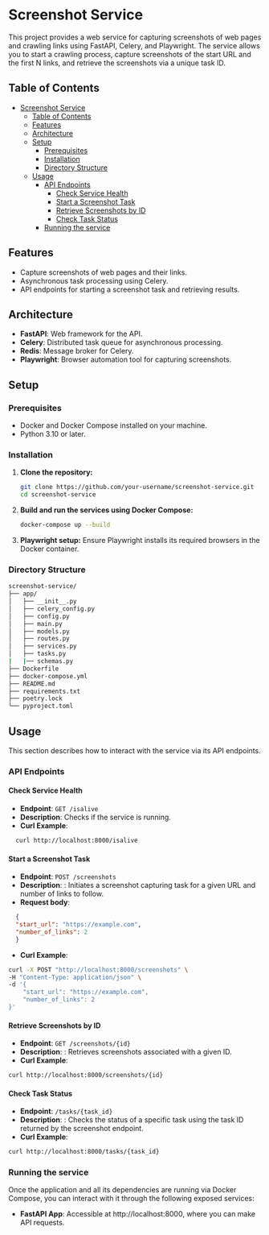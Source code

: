 # Screenshot Service

This project provides a web service for capturing screenshots of web pages and crawling links using FastAPI, Celery, and Playwright. The service allows you to start a crawling process, capture screenshots of the start URL and the first N links, and retrieve the screenshots via a unique task ID.

## Table of Contents

- [Screenshot Service](#screenshot-service)
  - [Table of Contents](#table-of-contents)
  - [Features](#features)
  - [Architecture](#architecture)
  - [Setup](#setup)
    - [Prerequisites](#prerequisites)
    - [Installation](#installation)
    - [Directory Structure](#directory-structure)
  - [Usage](#usage)
    - [API Endpoints](#api-endpoints)
      - [Check Service Health](#check-service-health)
      - [Start a Screenshot Task](#start-a-screenshot-task)
      - [Retrieve Screenshots by ID](#retrieve-screenshots-by-id)
      - [Check Task Status](#check-task-status)
    - [Running the service](#running-the-service)

## Features

- Capture screenshots of web pages and their links.
- Asynchronous task processing using Celery.
- API endpoints for starting a screenshot task and retrieving results.

## Architecture

- **FastAPI**: Web framework for the API.
- **Celery**: Distributed task queue for asynchronous processing.
- **Redis**: Message broker for Celery.
- **Playwright**: Browser automation tool for capturing screenshots.

## Setup

### Prerequisites

- Docker and Docker Compose installed on your machine.
- Python 3.10 or later.

### Installation

1. **Clone the repository:**

    ```sh
    git clone https://github.com/your-username/screenshot-service.git
    cd screenshot-service
    ```

2. **Build and run the services using Docker Compose:**

    ```sh
    docker-compose up --build
    ```

3. **Playwright setup:**
    Ensure Playwright installs its required browsers in the Docker container.

### Directory Structure

```sh
screenshot-service/
├── app/
│   ├── __init__.py
│   ├── celery_config.py
│   ├── config.py
│   ├── main.py
│   ├── models.py
│   ├── routes.py
│   ├── services.py
│   ├── tasks.py
|   |── schemas.py
├── Dockerfile
├── docker-compose.yml
├── README.md
├── requirements.txt
├── poetry.lock
└── pyproject.toml
```

## Usage

This section describes how to interact with the service via its API endpoints.

### API Endpoints

#### Check Service Health

- **Endpoint**: `GET /isalive`
- **Description**: Checks if the service is running.
- **Curl Example**:

```bash
  curl http://localhost:8000/isalive
```

#### Start a Screenshot Task

- **Endpoint**: `POST /screenshots`
- **Description**: : Initiates a screenshot capturing task for a given URL and number of links to follow.
- **Request body**:   
```json
  {
  "start_url": "https://example.com",
  "number_of_links": 2
  }
```

- **Curl Example**:
  
```bash
curl -X POST "http://localhost:8000/screenshots" \
-H "Content-Type: application/json" \
-d '{
    "start_url": "https://example.com",
    "number_of_links": 2
}'
```

#### Retrieve Screenshots by ID

- **Endpoint**: `GET /screenshots/{id}`
- **Description**: : Retrieves screenshots associated with a given ID.
- **Curl Example**:
  
```bash
curl http://localhost:8000/screenshots/{id}
```

#### Check Task Status

- **Endpoint**: `/tasks/{task_id}`
- **Description**: : Checks the status of a specific task using the task ID returned by the screenshot endpoint.
- **Curl Example**:
  
```bash
curl http://localhost:8000/tasks/{task_id}
```

### Running the service

Once the application and all its dependencies are running via Docker Compose, you can interact with it through the following exposed services:

- **FastAPI App**: Accessible at http://localhost:8000, where you can make API requests. 